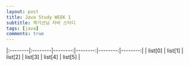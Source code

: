 ```yaml
---
layout: post
title: Java Study WEEK 1
subtitle: 백기선님 자바 스터디
tags: [java]
comments: true
---
```


|:--------|:--------|--------:|--------:|--------:|--------:|
| list[0] | list[1] | list[2] | list[3] | list[4] | list[5] |

